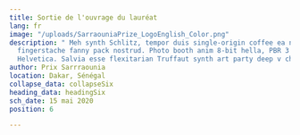 ```yaml
---
title: Sortie de l'ouvrage du lauréat
lang: fr
image: "/uploads/SarraouniaPrize_LogoEnglish_Color.png"
description: " Meh synth Schlitz, tempor duis single-origin coffee ea next level ethnic
  fingerstache fanny pack nostrud. Photo booth anim 8-bit hella, PBR 3 wolf moon beard
  Helvetica. Salvia esse flexitarian Truffaut synth art party deep v chillwave."
author: Prix Sarrraounia
location: Dakar, Sénégal
collapse_data: collapseSix
heading_data: headingSix
sch_date: 15 mai 2020
position: 6

---
```

